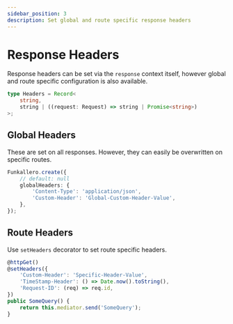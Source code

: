 ```yaml
---
sidebar_position: 3
description: Set global and route specific response headers
---
```


# Response Headers

Response headers can be set via the `response` context itself, however global and route specific configuration is also available.

```ts
type Headers = Record<
    string,
    string | ((request: Request) => string | Promise<string>)
>;
```

## Global Headers

These are set on all responses. However, they can easily be overwritten on specific routes.

```ts
Funkallero.create({
    // default: null
    globalHeaders: {
        'Content-Type': 'application/json',
        'Custom-Header': 'Global-Custom-Header-Value',
    },
});
```

## Route Headers

Use `setHeaders` decorator to set route specific headers.

```ts
@httpGet()
@setHeaders({
    'Custom-Header': 'Specific-Header-Value',
    'TimeStamp-Header': () => Date.now().toString(),
    'Request-ID': (req) => req.id,
})
public SomeQuery() {
    return this.mediator.send('SomeQuery');
}
```
